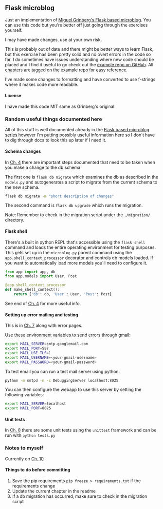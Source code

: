 ## Flask microblog

Just an implementation of [Miguel Grinberg's Flask based microblog](https://blog.miguelgrinberg.com/post/the-flask-mega-tutorial-part-i-hello-world).
You can use this code but you're better off just going through the exercises yourself. 

I may have made changes, use at your own risk.

This is probably out of date and there might be better ways to learn Flask, but
this exercise has been pretty solid and no overt errors in the code so far. I
do sometimes have issues understanding where new code should be placed and I
find it useful to go check out the [example repo on GitHub](https://github.com/miguelgrinberg/microblog).
All chapters are tagged on the example repo for easy reference.

I've made some changes to formatting and have converted to use f-strings where
it makes code more readable.


#### License
I have made this code MIT same as Grinberg's original 


### Random useful things documented here

All of this stuff is well documented already in the [Flask based microblog series](https://blog.miguelgrinberg.com/post/the-flask-mega-tutorial-part-i-hello-world)
however I'm putting possibly useful information here so I don't have to
dig through docs to look this up later if I need it.

#### Schema changes

In [Ch. 4](https://blog.miguelgrinberg.com/post/the-flask-mega-tutorial-part-iv-database) there are important
steps documented that need to be taken when you make a change to the db schema.

The first one is `flask db migrate` which examines the db as described in the
`models.py` and autogenerates a script to migrate from the current schema to
the new schema.  

```bash
flask db migrate -m "short description of changes"
```

The second command is `flask db upgrade` which runs the migration.

Note: Remember to check in the migration script under the `./migration/`
directory.

#### Flask shell
There's a built in python REPL that's accessible using the `flask shell`
command and loads the entire operating environment for testing purposes.
This gets set up in the `microblog.py` parent command using the `app.shell_context_processor`
decorator and controls db models loaded.  If you want to automatically load
more models you'll need to configure it.

```python
from app import app, db
from app.models import User, Post

@app.shell_context_processor
def make_shell_context():
    return {'db': db, 'User': User, 'Post': Post}
```

See end of [Ch. 4](https://blog.miguelgrinberg.com/post/the-flask-mega-tutorial-part-iv-database)
for more useful info.

#### Setting up error mailing and testing

This is in [Ch. 7](https://blog.miguelgrinberg.com/post/the-flask-mega-tutorial-part-vii-error-handling) along with error pages.

Use these environment variables to send errors through gmail:
```bash
export MAIL_SERVER=smtp.googlemail.com
export MAIL_PORT=587
export MAIL_USE_TLS=1
export MAIL_USERNAME=<your-gmail-username>
export MAIL_PASSWORD=<your-gmail-password>
```

To test email you can run a test mail server using python:

```bash
python -m smtpd -n -c DebuggingServer localhost:8025
```

You can then configure the webapp to use this server by setting the following
variables:
```bash
export MAIL_SERVER=localhost
export MAIL_PORT=8025
```

#### Unit tests
In [Ch. 8](https://blog.miguelgrinberg.com/post/the-flask-mega-tutorial-part-viii-followers/page/0#comments)
there are some unit tests using the `unittest` framework and can be run with `python tests.py`

### Notes to myself

Currently on [Ch. 10](https://blog.miguelgrinberg.com/post/the-flask-mega-tutorial-part-x-email-support)

#### Things to do before committing

1. Save the pip requirements `pip freeze > requirements.txt` if the requirements
   change
2. Update the current chapter in the readme
3. If a db migration has occurred, make sure to check in the migration script

